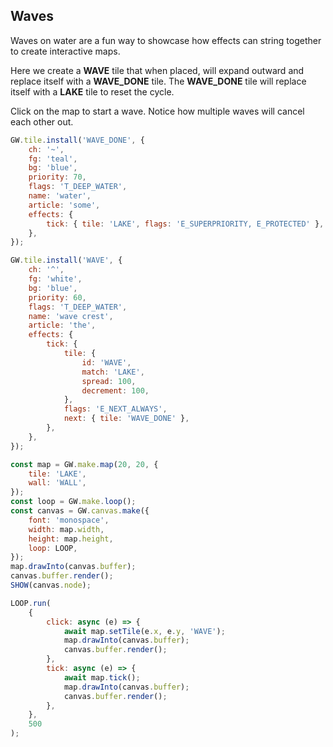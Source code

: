 ## Waves

Waves on water are a fun way to showcase how effects can string together to create interactive maps.

Here we create a **WAVE** tile that when placed, will expand outward and replace itself with a **WAVE_DONE** tile. The **WAVE_DONE** tile will replace itself with a **LAKE** tile to reset the cycle.

Click on the map to start a wave. Notice how multiple waves will cancel each other out.

```js
GW.tile.install('WAVE_DONE', {
    ch: '~',
    fg: 'teal',
    bg: 'blue',
    priority: 70,
    flags: 'T_DEEP_WATER',
    name: 'water',
    article: 'some',
    effects: {
        tick: { tile: 'LAKE', flags: 'E_SUPERPRIORITY, E_PROTECTED' },
    },
});

GW.tile.install('WAVE', {
    ch: '^',
    fg: 'white',
    bg: 'blue',
    priority: 60,
    flags: 'T_DEEP_WATER',
    name: 'wave crest',
    article: 'the',
    effects: {
        tick: {
            tile: {
                id: 'WAVE',
                match: 'LAKE',
                spread: 100,
                decrement: 100,
            },
            flags: 'E_NEXT_ALWAYS',
            next: { tile: 'WAVE_DONE' },
        },
    },
});

const map = GW.make.map(20, 20, {
    tile: 'LAKE',
    wall: 'WALL',
});
const loop = GW.make.loop();
const canvas = GW.canvas.make({
    font: 'monospace',
    width: map.width,
    height: map.height,
    loop: LOOP,
});
map.drawInto(canvas.buffer);
canvas.buffer.render();
SHOW(canvas.node);

LOOP.run(
    {
        click: async (e) => {
            await map.setTile(e.x, e.y, 'WAVE');
            map.drawInto(canvas.buffer);
            canvas.buffer.render();
        },
        tick: async (e) => {
            await map.tick();
            map.drawInto(canvas.buffer);
            canvas.buffer.render();
        },
    },
    500
);
```
